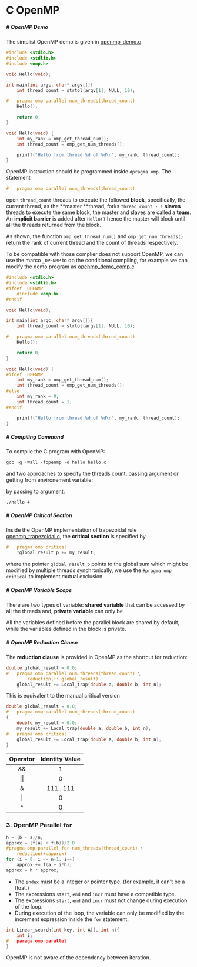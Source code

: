 # C OpenMP

##### # OpenMP Demo

The simplist OpenMP demo is given in [openmp_demo.c](src__openmp_demo/openmp_demo.c)

```{.c .numberLines startFrom="1" filename="openmp_demo.c"}
#include <stdio.h>
#include <stdlib.h>
#include <omp.h>

void Hello(void);

int main(int argc, char* argv[]){
	int thread_count = strtol(argv[1], NULL, 10);

#	pragma omp parallel num_threads(thread_count)
	Hello();

	return 0;
}

void Hello(void) {
	int my_rank = omp_get_thread_num();
	int thread_count = omp_get_num_threads();

	printf("Hello from thread %d of %d\n", my_rank, thread_count);
}
```

OpenMP instruction should be programmed inside `#pragma omp`. The statement

```c
#	pragma omp parallel num_threads(thread_count)
```

open `thread_count` threads to execute the followed **block**, specifically, the current thread, as the **master **thread, forks `thread_count - 1` **slaves** threads to execute the same block, the master and slaves are called a **team**. An **implicit barrier** is added after `Hello()` hence the master will block until all the threads returned from the block.

As shown, the function `omp_get_thread_num()` and `omp_get_num_threads()` return the rank of current thread and the count of threads respectively.

To be compatible with those complier does not support OpenMP, we can use the marco `_OPENMP` to do the conditional compiling, for example we can modify the demo program as [openmp_demo_comp.c](src__openmp_demo_comp/openmp_demo_comp.c)

```{.c .numberLines startFrom="1" filename="openmp_demo_comp.c"}
#include <stdio.h>
#include <stdlib.h>
#ifdef _OPENMP
	#include <omp.h>
#endif

void Hello(void);

int main(int argc, char* argv[]){
	int thread_count = strtol(argv[1], NULL, 10);

#	pragma omp parallel num_threads(thread_count)
	Hello();

	return 0;
}

void Hello(void) {
#ifdef _OPENMP
	int my_rank = omp_get_thread_num();
	int thread_count = omp_get_num_threads();
#else
	int my_rank = 0;
	int thread_count = 1;
#endif

	printf("Hello from thread %d of %d\n", my_rank, thread_count);
}
```



##### # Compiling Command

To complie the C program with OpenMP:

```c
gcc -g -Wall -fopenmp -o hello hello.c
```

and two approaches to specify the threads count, passing argument or getting from environement variable:

by passing to argument:

```shell
./hello 4
```



##### # OpenMP Critical Section

Inside the OpenMP implementation of trapezoidal rule [openmp_trapezoidal.c](src__openmp_trapezoidal/openmp_trapezoidal.c), the **critical section** is specified by

```{.c .numberLines startFrom="57" filename="openmp_demo_comp.c"}
#	pragma omp critical
	*global_result_p += my_result;
```

where the pointer `global_result_p` points to the global sum which might be modified by multiple threads synchronically, we use the `#pragma omp critical` to implement mutual exclusion.



##### # OpenMP Variable Scope

There are two types of variable: **shared variable** that can be accessed by all the threads and, **private variable** can only be

All the variables defined before the parallel block are shared by default, while the variables defined in the block is private.



##### # OpenMP Reduction Clause

The **reduction clause** is provided in OpenMP as the shortcut for reduction:

```c
double global_result = 0.0;
#	pragma omp parallel num_threads(thread_count) \
		reduction(+: global_result)
	global_result += Local_trap(double a, double b, int n);
```

This is equivalent to the manual critical version

```c
double global_result = 0.0;
#	pragma omp parallel num_threads(thread_count)
{
	double my_result = 0.0;
	my_result += Local_trap(double a, double b, int n);
#	pragma omp critical
	global_result += Local_trap(double a, double b, int n);
}
```



| Operator | Identity Value |
| :------: | :------------: |
|    &&    |       1        |
|   \|\|   |       0        |
|    &     |   111...111    |
|    \|    |       0        |
|    ^     |       0        |



### 3. OpenMP Parallel `for`



```c
h = (b - a)/n;
approx = (f(a) + f(b))/2.0
#pragma omp parallel for num_threads(thread_count) \
	reduction(+:approx)
for (i = 0; i <= n-1; i++)
    approx += f(a + i*h);
approx = h * approx;
```



- The `index` must be a integer or pointer type. (for example, it can't be a float.)
- The expressions `start`, `end` and `incr` must have a compatible type.
- The expressions `start`, `end` and `incr` must not change during execution of the loop.
- During execution of the loop, the variable can only be modified by the increment expression inside the `for` statement.



```c
int Linear_search(int key, int A[], int n){
    int i;
#	paraga omp parallel 
}
```

OpenMP is not aware of the dependency between iteration.









